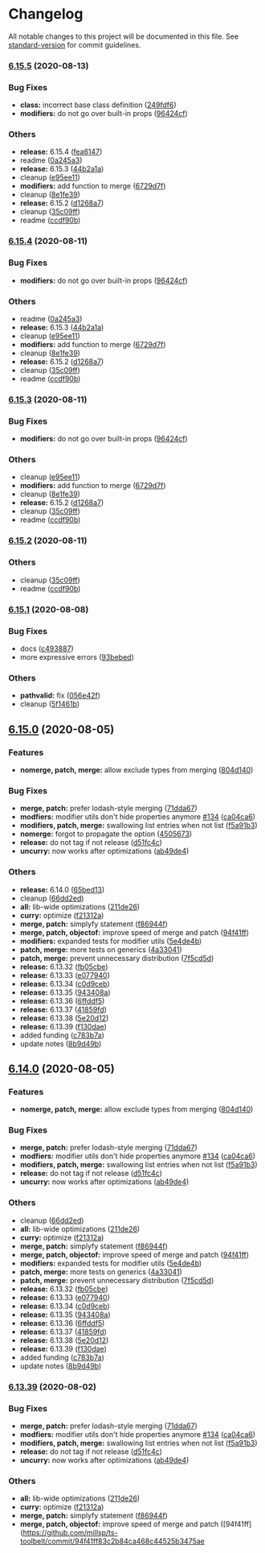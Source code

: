 # Changelog

All notable changes to this project will be documented in this file. See [standard-version](https://github.com/conventional-changelog/standard-version) for commit guidelines.

### [6.15.5](https://github.com/millsp/ts-toolbelt/compare/v6.15.1...v6.15.5) (2020-08-13)


### Bug Fixes

* **class:** incorrect base class definition ([249fdf6](https://github.com/millsp/ts-toolbelt/commit/249fdf6f2283a7ed496f408fc878ee0fa7a606d2))
* **modifiers:** do not go over built-in props ([96424cf](https://github.com/millsp/ts-toolbelt/commit/96424cf9f00d46bbf9330fdcefca37b29e9e53d9))


### Others

* **release:** 6.15.4 ([fea6147](https://github.com/millsp/ts-toolbelt/commit/fea6147d105db5d898523c21552ba4499ce32523))
* readme ([0a245a3](https://github.com/millsp/ts-toolbelt/commit/0a245a320def6bc0926fc56501209a0259304f79))
* **release:** 6.15.3 ([44b2a1a](https://github.com/millsp/ts-toolbelt/commit/44b2a1abda5c00969686ef48bb4243d3f3b63dd8))
* cleanup ([e95ee11](https://github.com/millsp/ts-toolbelt/commit/e95ee1146854753ea4d9df092b13bcf68e3e2859))
* **modifiers:** add function to merge ([6729d7f](https://github.com/millsp/ts-toolbelt/commit/6729d7f3e8b5d3562c37ebdbc0792d98a44d626d))
* cleanup ([8e1fe39](https://github.com/millsp/ts-toolbelt/commit/8e1fe3961bac8504877274308a2380a973dc2460))
* **release:** 6.15.2 ([d1268a7](https://github.com/millsp/ts-toolbelt/commit/d1268a7d8b08dea718c602b24b16ef0313f1a97a))
* cleanup ([35c09ff](https://github.com/millsp/ts-toolbelt/commit/35c09ffe098486db7189524d7f8cb65bf9afda54))
* readme ([ccdf90b](https://github.com/millsp/ts-toolbelt/commit/ccdf90bf558f82716362758ccd57188f089a985a))

### [6.15.4](https://github.com/millsp/ts-toolbelt/compare/v6.15.1...v6.15.4) (2020-08-11)


### Bug Fixes

* **modifiers:** do not go over built-in props ([96424cf](https://github.com/millsp/ts-toolbelt/commit/96424cf9f00d46bbf9330fdcefca37b29e9e53d9))


### Others

* readme ([0a245a3](https://github.com/millsp/ts-toolbelt/commit/0a245a320def6bc0926fc56501209a0259304f79))
* **release:** 6.15.3 ([44b2a1a](https://github.com/millsp/ts-toolbelt/commit/44b2a1abda5c00969686ef48bb4243d3f3b63dd8))
* cleanup ([e95ee11](https://github.com/millsp/ts-toolbelt/commit/e95ee1146854753ea4d9df092b13bcf68e3e2859))
* **modifiers:** add function to merge ([6729d7f](https://github.com/millsp/ts-toolbelt/commit/6729d7f3e8b5d3562c37ebdbc0792d98a44d626d))
* cleanup ([8e1fe39](https://github.com/millsp/ts-toolbelt/commit/8e1fe3961bac8504877274308a2380a973dc2460))
* **release:** 6.15.2 ([d1268a7](https://github.com/millsp/ts-toolbelt/commit/d1268a7d8b08dea718c602b24b16ef0313f1a97a))
* cleanup ([35c09ff](https://github.com/millsp/ts-toolbelt/commit/35c09ffe098486db7189524d7f8cb65bf9afda54))
* readme ([ccdf90b](https://github.com/millsp/ts-toolbelt/commit/ccdf90bf558f82716362758ccd57188f089a985a))

### [6.15.3](https://github.com/millsp/ts-toolbelt/compare/v6.15.1...v6.15.3) (2020-08-11)


### Bug Fixes

* **modifiers:** do not go over built-in props ([96424cf](https://github.com/millsp/ts-toolbelt/commit/96424cf9f00d46bbf9330fdcefca37b29e9e53d9))


### Others

* cleanup ([e95ee11](https://github.com/millsp/ts-toolbelt/commit/e95ee1146854753ea4d9df092b13bcf68e3e2859))
* **modifiers:** add function to merge ([6729d7f](https://github.com/millsp/ts-toolbelt/commit/6729d7f3e8b5d3562c37ebdbc0792d98a44d626d))
* cleanup ([8e1fe39](https://github.com/millsp/ts-toolbelt/commit/8e1fe3961bac8504877274308a2380a973dc2460))
* **release:** 6.15.2 ([d1268a7](https://github.com/millsp/ts-toolbelt/commit/d1268a7d8b08dea718c602b24b16ef0313f1a97a))
* cleanup ([35c09ff](https://github.com/millsp/ts-toolbelt/commit/35c09ffe098486db7189524d7f8cb65bf9afda54))
* readme ([ccdf90b](https://github.com/millsp/ts-toolbelt/commit/ccdf90bf558f82716362758ccd57188f089a985a))

### [6.15.2](https://github.com/millsp/ts-toolbelt/compare/v6.15.1...v6.15.2) (2020-08-11)


### Others

* cleanup ([35c09ff](https://github.com/millsp/ts-toolbelt/commit/35c09ffe098486db7189524d7f8cb65bf9afda54))
* readme ([ccdf90b](https://github.com/millsp/ts-toolbelt/commit/ccdf90bf558f82716362758ccd57188f089a985a))

### [6.15.1](https://github.com/millsp/ts-toolbelt/compare/v6.15.0...v6.15.1) (2020-08-08)


### Bug Fixes

* docs ([c493887](https://github.com/millsp/ts-toolbelt/commit/c493887ef1dd2e6648a4107932f002ea400010e0))
* more expressive errors ([93bebed](https://github.com/millsp/ts-toolbelt/commit/93bebed6d44377837a40ef8928b821b3cfa400b8))


### Others

* **pathvalid:** fix ([056e42f](https://github.com/millsp/ts-toolbelt/commit/056e42ff0fe95fd378f56598dae4757219c204cc))
* cleanup ([5f1461b](https://github.com/millsp/ts-toolbelt/commit/5f1461bfffdc4da7d60a2875dea0590acc340801))

## [6.15.0](https://github.com/millsp/ts-toolbelt/compare/v6.13.31...v6.15.0) (2020-08-05)


### Features

* **nomerge, patch, merge:** allow exclude types from merging ([804d140](https://github.com/millsp/ts-toolbelt/commit/804d140d63e93119febb9da100de6eba4c72f655))


### Bug Fixes

* **merge, patch:** prefer lodash-style merging ([71dda67](https://github.com/millsp/ts-toolbelt/commit/71dda67baeced11f1b3528a1a7416a83bcf7cadc))
* **modfiers:** modifier utils don't hide properties anymore [#134](https://github.com/millsp/ts-toolbelt/issues/134) ([ca04ca6](https://github.com/millsp/ts-toolbelt/commit/ca04ca6fba7ab40fee25abec2c68e9365064efda))
* **modifiers, patch, merge:** swallowing list entries when not list ([f5a91b3](https://github.com/millsp/ts-toolbelt/commit/f5a91b3b5893744fe57e448090b955a88d38b43e))
* **nomerge:** forgot to propagate the option ([4505673](https://github.com/millsp/ts-toolbelt/commit/45056737ed780ce949c74e8c8168c6dcd1fea06a))
* **release:** do not tag if not release ([d51fc4c](https://github.com/millsp/ts-toolbelt/commit/d51fc4c21486f379632290a3fd8c0ca267ab8cfa))
* **uncurry:** now works after optimizations ([ab49de4](https://github.com/millsp/ts-toolbelt/commit/ab49de4f5eb457cd0ad7a8a3307b2a60da975af6))


### Others

* **release:** 6.14.0 ([65bed13](https://github.com/millsp/ts-toolbelt/commit/65bed13d5332c2e5b4bd09b4dfab1fb09d81552c))
* cleanup ([66dd2ed](https://github.com/millsp/ts-toolbelt/commit/66dd2edd8b8d7f7e7224ccf72720957f3ede337f))
* **all:** lib-wide optimizations ([211de26](https://github.com/millsp/ts-toolbelt/commit/211de26da358601056dd922d63f832433d7a693b))
* **curry:** optimize ([f21312a](https://github.com/millsp/ts-toolbelt/commit/f21312a8cbf1a562887e92263b36e6fc8b1e1d2c))
* **merge, patch:** simplyfy statement ([f86944f](https://github.com/millsp/ts-toolbelt/commit/f86944ff00b970d7e2da48abbff43e58bdf29b99))
* **merge, patch, objectof:** improve speed of merge and patch ([94f41ff](https://github.com/millsp/ts-toolbelt/commit/94f41ff83c2b84ca468c44525b3475aef42517eb))
* **modifiers:** expanded tests for modifier utils ([5e4de4b](https://github.com/millsp/ts-toolbelt/commit/5e4de4b4cc8ed689e07b83d92f9939eb446eeef9))
* **patch, merge:** more tests on generics ([4a33041](https://github.com/millsp/ts-toolbelt/commit/4a33041c433342e103bc6d0192f03f738a0f1ae3))
* **patch, merge:** prevent unnecessary distribution ([7f5cd5d](https://github.com/millsp/ts-toolbelt/commit/7f5cd5df0594797fee0827df785028b82167e275))
* **release:** 6.13.32 ([fb05cbe](https://github.com/millsp/ts-toolbelt/commit/fb05cbeca0754131082b56b5a59d753b23a88f4b))
* **release:** 6.13.33 ([e077940](https://github.com/millsp/ts-toolbelt/commit/e0779409a11fd1cf50d1330a77accadf45a6ad3a))
* **release:** 6.13.34 ([c0d9ceb](https://github.com/millsp/ts-toolbelt/commit/c0d9ceb03a71e4ca9a51f6077662cb754a586aa2))
* **release:** 6.13.35 ([943408a](https://github.com/millsp/ts-toolbelt/commit/943408a70a27e8874122bb151a18b88311ad4e6f))
* **release:** 6.13.36 ([6ffddf5](https://github.com/millsp/ts-toolbelt/commit/6ffddf5b4fc467f7eabb0b219f30721bde886f27))
* **release:** 6.13.37 ([41859fd](https://github.com/millsp/ts-toolbelt/commit/41859fd7385886da9aab0824cb7281d8dd78c100))
* **release:** 6.13.38 ([5e20d12](https://github.com/millsp/ts-toolbelt/commit/5e20d128c904e43f3adeadf3f71df1fcb05f90ca))
* **release:** 6.13.39 ([f130dae](https://github.com/millsp/ts-toolbelt/commit/f130dae6665064502e4113118205babd59888ff5))
* added funding ([c783b7a](https://github.com/millsp/ts-toolbelt/commit/c783b7a2995528ce62749422c77bf249d1113e1a))
* update notes ([8b9d49b](https://github.com/millsp/ts-toolbelt/commit/8b9d49b191ada31dd6d966440443143dbeeeddd7))

## [6.14.0](https://github.com/millsp/ts-toolbelt/compare/v6.13.31...v6.14.0) (2020-08-05)


### Features

* **nomerge, patch, merge:** allow exclude types from merging ([804d140](https://github.com/millsp/ts-toolbelt/commit/804d140d63e93119febb9da100de6eba4c72f655))


### Bug Fixes

* **merge, patch:** prefer lodash-style merging ([71dda67](https://github.com/millsp/ts-toolbelt/commit/71dda67baeced11f1b3528a1a7416a83bcf7cadc))
* **modfiers:** modifier utils don't hide properties anymore [#134](https://github.com/millsp/ts-toolbelt/issues/134) ([ca04ca6](https://github.com/millsp/ts-toolbelt/commit/ca04ca6fba7ab40fee25abec2c68e9365064efda))
* **modifiers, patch, merge:** swallowing list entries when not list ([f5a91b3](https://github.com/millsp/ts-toolbelt/commit/f5a91b3b5893744fe57e448090b955a88d38b43e))
* **release:** do not tag if not release ([d51fc4c](https://github.com/millsp/ts-toolbelt/commit/d51fc4c21486f379632290a3fd8c0ca267ab8cfa))
* **uncurry:** now works after optimizations ([ab49de4](https://github.com/millsp/ts-toolbelt/commit/ab49de4f5eb457cd0ad7a8a3307b2a60da975af6))


### Others

* cleanup ([66dd2ed](https://github.com/millsp/ts-toolbelt/commit/66dd2edd8b8d7f7e7224ccf72720957f3ede337f))
* **all:** lib-wide optimizations ([211de26](https://github.com/millsp/ts-toolbelt/commit/211de26da358601056dd922d63f832433d7a693b))
* **curry:** optimize ([f21312a](https://github.com/millsp/ts-toolbelt/commit/f21312a8cbf1a562887e92263b36e6fc8b1e1d2c))
* **merge, patch:** simplyfy statement ([f86944f](https://github.com/millsp/ts-toolbelt/commit/f86944ff00b970d7e2da48abbff43e58bdf29b99))
* **merge, patch, objectof:** improve speed of merge and patch ([94f41ff](https://github.com/millsp/ts-toolbelt/commit/94f41ff83c2b84ca468c44525b3475aef42517eb))
* **modifiers:** expanded tests for modifier utils ([5e4de4b](https://github.com/millsp/ts-toolbelt/commit/5e4de4b4cc8ed689e07b83d92f9939eb446eeef9))
* **patch, merge:** more tests on generics ([4a33041](https://github.com/millsp/ts-toolbelt/commit/4a33041c433342e103bc6d0192f03f738a0f1ae3))
* **patch, merge:** prevent unnecessary distribution ([7f5cd5d](https://github.com/millsp/ts-toolbelt/commit/7f5cd5df0594797fee0827df785028b82167e275))
* **release:** 6.13.32 ([fb05cbe](https://github.com/millsp/ts-toolbelt/commit/fb05cbeca0754131082b56b5a59d753b23a88f4b))
* **release:** 6.13.33 ([e077940](https://github.com/millsp/ts-toolbelt/commit/e0779409a11fd1cf50d1330a77accadf45a6ad3a))
* **release:** 6.13.34 ([c0d9ceb](https://github.com/millsp/ts-toolbelt/commit/c0d9ceb03a71e4ca9a51f6077662cb754a586aa2))
* **release:** 6.13.35 ([943408a](https://github.com/millsp/ts-toolbelt/commit/943408a70a27e8874122bb151a18b88311ad4e6f))
* **release:** 6.13.36 ([6ffddf5](https://github.com/millsp/ts-toolbelt/commit/6ffddf5b4fc467f7eabb0b219f30721bde886f27))
* **release:** 6.13.37 ([41859fd](https://github.com/millsp/ts-toolbelt/commit/41859fd7385886da9aab0824cb7281d8dd78c100))
* **release:** 6.13.38 ([5e20d12](https://github.com/millsp/ts-toolbelt/commit/5e20d128c904e43f3adeadf3f71df1fcb05f90ca))
* **release:** 6.13.39 ([f130dae](https://github.com/millsp/ts-toolbelt/commit/f130dae6665064502e4113118205babd59888ff5))
* added funding ([c783b7a](https://github.com/millsp/ts-toolbelt/commit/c783b7a2995528ce62749422c77bf249d1113e1a))
* update notes ([8b9d49b](https://github.com/millsp/ts-toolbelt/commit/8b9d49b191ada31dd6d966440443143dbeeeddd7))

### [6.13.39](https://github.com/millsp/ts-toolbelt/compare/v6.13.31...v6.13.39) (2020-08-02)


### Bug Fixes

* **merge, patch:** prefer lodash-style merging ([71dda67](https://github.com/millsp/ts-toolbelt/commit/71dda67baeced11f1b3528a1a7416a83bcf7cadc))
* **modfiers:** modifier utils don't hide properties anymore [#134](https://github.com/millsp/ts-toolbelt/issues/134) ([ca04ca6](https://github.com/millsp/ts-toolbelt/commit/ca04ca6fba7ab40fee25abec2c68e9365064efda))
* **modifiers, patch, merge:** swallowing list entries when not list ([f5a91b3](https://github.com/millsp/ts-toolbelt/commit/f5a91b3b5893744fe57e448090b955a88d38b43e))
* **release:** do not tag if not release ([d51fc4c](https://github.com/millsp/ts-toolbelt/commit/d51fc4c21486f379632290a3fd8c0ca267ab8cfa))
* **uncurry:** now works after optimizations ([ab49de4](https://github.com/millsp/ts-toolbelt/commit/ab49de4f5eb457cd0ad7a8a3307b2a60da975af6))


### Others

* **all:** lib-wide optimizations ([211de26](https://github.com/millsp/ts-toolbelt/commit/211de26da358601056dd922d63f832433d7a693b))
* **curry:** optimize ([f21312a](https://github.com/millsp/ts-toolbelt/commit/f21312a8cbf1a562887e92263b36e6fc8b1e1d2c))
* **merge, patch:** simplyfy statement ([f86944f](https://github.com/millsp/ts-toolbelt/commit/f86944ff00b970d7e2da48abbff43e58bdf29b99))
* **merge, patch, objectof:** improve speed of merge and patch ([94f41ff](https://github.com/millsp/ts-toolbelt/commit/94f41ff83c2b84ca468c44525b3475ae